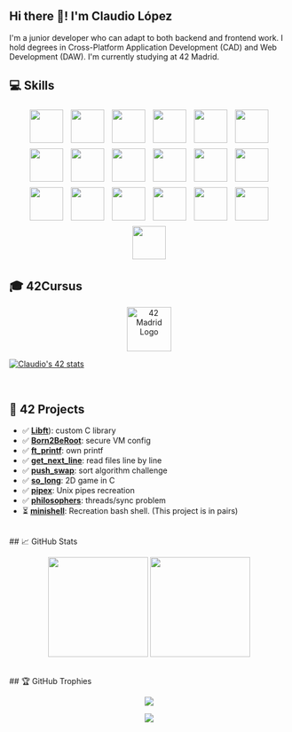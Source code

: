 ## Hi there 👋! I'm Claudio López
I'm a junior developer who can adapt to both backend and frontend work. I hold degrees in Cross-Platform Application Development (CAD) and Web Development (DAW). I'm currently studying at 42 Madrid.

## 💻 Skills

<p align="center">
  <img src="https://github.com/user-attachments/assets/23f1b47b-30c6-4f78-8c81-0c3e290f86fe" width="60" style="margin: 5px;" />
  <img src="https://github.com/user-attachments/assets/5571f837-8466-4272-8f14-511302be5001" width="60" style="margin: 5px;" />
  <img src="https://github.com/user-attachments/assets/8c8aa147-01b4-4715-ab10-8c1495df7656" width="60" style="margin: 5px;" />
  <img src="https://github.com/user-attachments/assets/7ae9390d-db35-4b9e-85b2-404568367a69" width="60" style="margin: 5px;" />
  <img src="https://github.com/user-attachments/assets/488c480d-b053-49ff-973d-765f0c9cb78d" width="60" style="margin: 5px;" />
  <img src="https://github.com/user-attachments/assets/354228ae-6f59-4243-b878-43fa7b75381d" width="60" style="margin: 5px;" />
  <img src="https://github.com/user-attachments/assets/4a2e8e46-3ae0-41a5-9416-8de942c56536" width="60" style="margin: 5px;" />
  <img src="https://github.com/user-attachments/assets/cf745a03-3ad0-4b5c-89d1-8656cd5fedde" width="60" style="margin: 5px;" />
  <img src="https://github.com/user-attachments/assets/05b3ddc5-8917-4ad7-beca-f7becd169773" width="60" style="margin: 5px;" />
  <img src="https://github.com/user-attachments/assets/cab5f034-dc18-4294-828f-8613831cc592" width="60" style="margin: 5px;" />
  <img src="https://github.com/user-attachments/assets/cc4d2a3e-216f-4cd5-bab3-558d93bb3417" width="60" style="margin: 5px;" />
  <img src="https://github.com/user-attachments/assets/ffeebb28-057b-41ce-bdea-e1ed194e2dd8" width="60" style="margin: 5px;" />
  <img src="https://github.com/user-attachments/assets/7052a55c-373a-465e-b2d2-719212772ce9" width="60" style="margin: 5px;" />
  <img src="https://github.com/user-attachments/assets/66912fbb-a99f-49e1-ac66-88cc57df20b0" width="60" style="margin: 5px;" />
  <img src="https://github.com/user-attachments/assets/13bd2d54-ef6f-4bee-948b-7e256f7c0aae" width="60" style="margin: 5px;" />
  <img src="https://github.com/user-attachments/assets/a3bcf25b-7078-45d9-95ca-fb4c81a0f7d4" width="60" style="margin: 5px;" />
  <img src="https://github.com/user-attachments/assets/1c208cce-0b21-4cd5-b659-c35182788466" width="60" style="margin: 5px;" />
  <img src="https://github.com/user-attachments/assets/d2394d26-c0b6-4598-951b-5e867abac01b" width="60" style="margin: 5px;" />
  <img src="https://github.com/user-attachments/assets/f4af8b82-b76c-4c3b-9e09-0d2c2fba9463" width="60" style="margin: 5px;" />
</p>

## 🎓 42Cursus

<p align="center">
  <a href="https://profile.intra.42.fr/users/clalopez" target="_blank">
    <img src="https://upload.wikimedia.org/wikipedia/commons/e/e0/42_Logo.svg" width="80" alt="42 Madrid Logo" />
  </a>
  
  <br/>

  [![Claudio's 42 stats](https://badge.mediaplus.ma/darkblue/clalopez)](https://profile.intra.42.fr/users/clalopez)
</p>
<br/>

## 🧠 42 Projects

- ✅ [**Libft**](https://github.com/Clxxdxx/42Projects/tree/main/libft)): custom C library
- ✅ [**Born2BeRoot**](https://github.com/tuusuario/Born2BeRoot): secure VM config
- ✅ [**ft_printf**](https://github.com/Clxxdxx/42Projects/tree/main/ft_printf): own printf
- ✅ [**get_next_line**](https://github.com/Clxxdxx/42Projects/tree/main/get_next_line): read files line by line
- ✅ [**push_swap**](https://github.com/Clxxdxx/42Projects/tree/main/push_swap): sort algorithm challenge
- ✅ [**so_long**](https://github.com/Clxxdxx/42Projects/tree/main/so_long): 2D game in C
- ✅ [**pipex**](https://github.com/Clxxdxx/42Projects/tree/main/pipex): Unix pipes recreation
- ✅ [**philosophers**](https://github.com/Clxxdxx/42Projects/tree/main/philo): threads/sync problem
- ⏳ [**minishell**](https://github.com/jbogad/mini_shell): Recreation bash shell. (This project is in pairs)
<br/>
## 📈 GitHub Stats

<p align="center">
  <img src="https://github-readme-stats.vercel.app/api?username=Clxxdxx&show_icons=true&theme=tokyonight" height="180"/>
  <img src="https://github-readme-stats.vercel.app/api/top-langs/?username=Clxxdxx&layout=compact&theme=tokyonight" height="180"/>
</p>
<br/>
## 🏆 GitHub Trophies

<p align="center">
  <img src="https://github-profile-trophy.vercel.app/?username=Clxxdxx&theme=darkhub&no-frame=true&margin-w=10" />
</p>

<p align="center">
  <img src="https://komarev.com/ghpvc/?username=Clxxdxx&label=Profile%20views&color=0e75b6&style=flat" />
</p>


<!--
**Clxxdxx/Clxxdxx** is a ✨ _special_ ✨ repository because its `README.md` (this file) appears on your GitHub profile.

Here are some ideas to get you started:

- 🔭 I’m currently working on ...
- 🌱 I’m currently learning ...
- 👯 I’m looking to collaborate on ...
- 🤔 I’m looking for help with ...
- 💬 Ask me about ...
- 📫 How to reach me: ...
- 😄 Pronouns: ...
- ⚡ Fun fact: ...
-->
